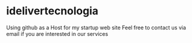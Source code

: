 # idelivertecnologia
Using github as a Host for my startup web site
Feel free to contact us via email if you are interested in our services
